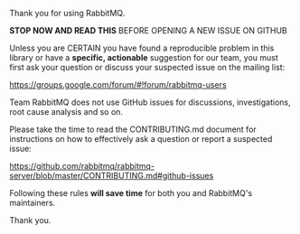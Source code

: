 Thank you for using RabbitMQ.

**STOP NOW AND READ THIS** BEFORE OPENING A NEW ISSUE ON GITHUB

Unless you are CERTAIN you have found a reproducible problem in this library or
have a **specific, actionable** suggestion for our team, you must first ask
your question or discuss your suspected issue on the mailing list:

https://groups.google.com/forum/#!forum/rabbitmq-users

Team RabbitMQ does not use GitHub issues for discussions, investigations, root
cause analysis and so on.

Please take the time to read the CONTRIBUTING.md document for instructions on
how to effectively ask a question or report a suspected issue:

https://github.com/rabbitmq/rabbitmq-server/blob/master/CONTRIBUTING.md#github-issues

Following these rules **will save time** for both you and RabbitMQ's maintainers.

Thank you.
